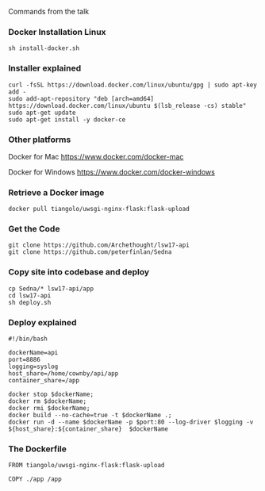 Commands from the talk

### Docker Installation Linux
```
sh install-docker.sh
```

### Installer explained
```
curl -fsSL https://download.docker.com/linux/ubuntu/gpg | sudo apt-key add -
sudo add-apt-repository "deb [arch=amd64] https://download.docker.com/linux/ubuntu $(lsb_release -cs) stable"
sudo apt-get update
sudo apt-get install -y docker-ce
```

### Other platforms
Docker for Mac
https://www.docker.com/docker-mac

Docker for Windows
https://www.docker.com/docker-windows


### Retrieve a Docker image
```
docker pull tiangolo/uwsgi-nginx-flask:flask-upload
```

### Get the Code
```
git clone https://github.com/Archethought/lsw17-api
git clone https://github.com/peterfinlan/Sedna
```

### Copy site into codebase and deploy
```
cp Sedna/* lsw17-api/app
cd lsw17-api
sh deploy.sh
```

### Deploy explained
```
#!/bin/bash

dockerName=api
port=8886
logging=syslog
host_share=/home/cownby/api/app
container_share=/app

docker stop $dockerName;
docker rm $dockerName;
docker rmi $dockerName;
docker build --no-cache=true -t $dockerName .;
docker run -d --name $dockerName -p $port:80 --log-driver $logging -v ${host_share}:${container_share}  $dockerName
```

### The Dockerfile
```
FROM tiangolo/uwsgi-nginx-flask:flask-upload

COPY ./app /app
```
